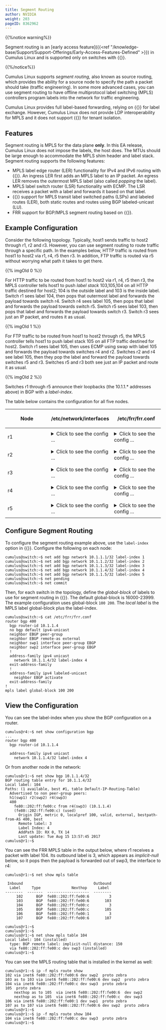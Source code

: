 ```yaml
---
title: Segment Routing
author: NVIDIA
weight: 203
pageID: 8362962
---
```

{{%notice warning%}}

Segment routing is an [early access feature]({{<ref "/knowledge-base/Support/Support-Offerings/Early-Access-Features-Defined" >}}) in Cumulus Linux and is supported only on switches with {{<exlink url="www.nvidia.com/en-us/networking/ethernet-switching/hardware-compatibility-list/" text="Spectrum ASICs">}}.

{{%/notice%}}

Cumulus Linux supports *segment routing,* also known as source routing, which provides the ability for a source node to specify the path a packet should take (traffic engineering). In some more advanced cases, you can use segment routing to have offline multiprotocol label switching (MPLS) controllers program labels into the network for traffic engineering.

Cumulus Linux provides full label-based forwarding, relying on {{<link url="Border-Gateway-Protocol-BGP" text="BGP">}} for label
exchange. However, Cumulus Linux does not provide LDP interoperability for MPLS and it does not support {{<link url="Virtual-Routing-and-Forwarding-VRF" text="VRFs">}} for tenant isolation.

## Features

Segment routing is MPLS for the data plane **only**. In this EA release, Cumulus Linux does not impose the labels, the host does. The MTUs should be large enough to accommodate the MPLS shim header and label stack. Segment routing supports the following features:

- MPLS label edge router (LER) functionality for IPv4 and IPv6 routing with {{<link url="Equal-Cost-Multipath-Load-Sharing-Hardware-ECMP" text="ECMP">}}. An ingress LER first adds an MPLS label to an IP packet. An egress LER removes the outermost MPLS label (also called *popping* the label).
- MPLS label switch router (LSR) functionality with ECMP. The LSR receives a packet with a label and forwards it based on that label.
- {{<link url="FRRouting-Overview" text="FRRouting">}} support for MPLS transit label switched paths (LSPs) and labeled routes (LER),
both static routes and routes using BGP labeled-unicast (LU).
- FRR support for BGP/MPLS segment routing based on {{<exlink url="https://datatracker.ietf.org/doc/rfc8669/" text="RFC 8869">}}.

## Example Configuration

Consider the following topology. Typically, host1 sends traffic to host2 through r1, r2 and r3. However, you can use segment routing to route traffic through a specific path. In the examples below, HTTP traffic is routed from host1 to host2 via r1, r4, r5 then r3. In addition, FTP traffic is routed via r5 without worrying what path it takes to get there.

{{% imgOld 0 %}}

For HTTP traffic to be routed from host1 to host2 via r1, r4, r5 then r3, the MPLS controller tells host1 to push *label stack* 103,105,104 on all HTTP traffic destined for host2; 104 is the outside label and 103 is the inside label. Switch r1 sees label 104, then pops that outermost label and forwards the payload towards switch r4. Switch r4 sees label 105, then pops that label and forwards the payload towards switch r5. Switch r5 sees label 103, then pops that label and forwards the payload towards switch r3. Switch r3 sees just an IP packet, and routes it as usual.

{{% imgOld 1 %}}

For FTP traffic to be routed from host1 to host2 through r5, the MPLS controller tells host1 to push label stack 105 on all FTP traffic destined for host2. Switch r1 sees label 105, then uses ECMP using swap with label 105 and forwards the payload towards switches r4 and r2. Switches r2 and r4 see label 105, then they pop the label and forward the payload towards switches r5 and r3. Switches r5 and r3 both see just an IP packet and route it as usual.

{{% imgOld 2 %}}

Switches r1 through r5 announce their loopbacks (the 10.1.1.\* addresses above) in BGP with a *label-index*.

The table below contains the configuration for all five nodes.

<table>
<colgroup>
<col style="width: 33%" />
<col style="width: 33%" />
<col style="width: 33%" />
</colgroup>
<thead>
<tr class="header">
<th><p>Node</p></th>
<th><p>/etc/network/interfaces</p></th>
<th><p>/etc/frr/frr.conf</p></th>
</tr>
</thead>
<tbody>
<tr class="odd">
<td><p>r1</p></td>
<td><details>
<summary>Click to see the config ... </summary>
<pre><code>auto lo
iface lo inet loopback
    address 10.1.1.1/32

auto swp2
iface swp2
    mpls-enable yes

auto swp4
iface swp4
    mpls-enable yes

auto swp10
iface swp10
    address 192.168.11.1/24
    mpls-enable yes

auto vagrant
iface vagrant inet dhcp

auto eth0
iface eth0 inet dhcp
 vrf mgmt

auto mgmt
iface mgmt
  address 127.0.0.1/8
  vrf-table auto</code></pre>
</details></td>
<td><details>
<summary>Click to see the config ... </summary>
<pre><code>frr version 4.0+cl3u9
frr defaults datacenter
hostname r1
username cumulus nopassword
!
service integrated-vtysh-config
!
log syslog informational
!
router bgp 65111
 bgp router-id 10.1.1.1
 no bgp default ipv4-unicast
 neighbor EBGP peer-group
 neighbor EBGP remote-as external
 neighbor swp2 interface peer-group EBGP
 neighbor swp4 interface peer-group EBGP
 !
 address-family ipv4 unicast
  network 10.1.1.1/32 label-index 1
  network 10.1.1.2/32 label-index 2
  network 10.1.1.3/32 label-index 3
  network 10.1.1.4/32 label-index 4
  network 10.1.1.5/32 label-index 5
 exit-address-family
 !
 address-family ipv4 labeled-unicast
  neighbor EBGP activate
 exit-address-family
!
mpls label global-block 100 200
!
line vty
!</code></pre>
</details></td>
</tr>
<tr class="even">
<td><p>r2</p></td>
<td><details>
<summary>Click to see the config ... </summary>
<pre><code>auto lo
iface lo inet loopback
    address 10.1.1.2/32

auto swp1
iface swp1
    mpls-enable yes

auto swp3
iface swp3
    mpls-enable yes

auto swp5
iface swp5
    mpls-enable yes

auto vagrant
iface vagrant inet dhcp

auto eth0
iface eth0 inet dhcp
 vrf mgmt

auto mgmt
iface mgmt
  address 127.0.0.1/8
  vrf-table auto</code></pre>
</details></td>
<td><details>
<summary>Click to see the config ... </summary>
<pre><code>frr version 4.0+cl3u9
frr defaults datacenter
hostname r2
username cumulus nopassword
!
service integrated-vtysh-config
!
log syslog informational
!
router bgp 65222
 bgp router-id 10.1.1.2
 no bgp default ipv4-unicast
 neighbor EBGP peer-group
 neighbor EBGP remote-as external
 neighbor swp1 interface peer-group EBGP
 neighbor swp3 interface peer-group EBGP
 neighbor swp5 interface peer-group EBGP
 !
 address-family ipv4 unicast
  network 10.1.1.1/32 label-index 1
  network 10.1.1.2/32 label-index 2
  network 10.1.1.3/32 label-index 3
  network 10.1.1.4/32 label-index 4
  network 10.1.1.5/32 label-index 5
 exit-address-family
 !
 address-family ipv4 labeled-unicast
  neighbor EBGP activate
 exit-address-family
!
mpls label global-block 100 200
!
line vty
!</code></pre>
</details></td>
</tr>
<tr class="odd">
<td><p>r3</p></td>
<td><details>
<summary>Click to see the config ... </summary>
<pre><code>auto lo
iface lo inet loopback
    address 10.1.1.3/32

auto swp2
iface swp2
    mpls-enable yes

auto swp5
iface swp5
    mpls-enable yes

auto swp10
iface swp10
    address 192.168.22.1/24
    mpls-enable yes

auto vagrant
iface vagrant inet dhcp

auto eth0
iface eth0 inet dhcp
 vrf mgmt

auto mgmt
iface mgmt
  address 127.0.0.1/8
  vrf-table auto</code></pre>
</details></td>
<td><details>
<summary>Click to see the config ... </summary>
<pre><code>frr version 4.0+cl3u9
frr defaults datacenter
hostname r3
username cumulus nopassword
!
service integrated-vtysh-config
!
log syslog informational
!
router bgp 65333
 bgp router-id 10.1.1.3
 no bgp default ipv4-unicast
 neighbor EBGP peer-group
 neighbor EBGP remote-as external
 neighbor swp2 interface peer-group EBGP
 neighbor swp5 interface peer-group EBGP
 !
 address-family ipv4 unicast
  network 10.1.1.1/32 label-index 1
  network 10.1.1.2/32 label-index 2
  network 10.1.1.3/32 label-index 3
  network 10.1.1.4/32 label-index 4
  network 10.1.1.5/32 label-index 5
 exit-address-family
 !
 address-family ipv4 labeled-unicast
  neighbor EBGP activate
 exit-address-family
!
mpls label global-block 100 200
!
line vty
!</code></pre>
</details></td>
</tr>
<tr class="even">
<td><p>r4</p></td>
<td><details>
<summary>Click to see the config ... </summary>
<pre><code>auto lo
iface lo inet loopback
    address 10.1.1.4/32

auto swp1
iface swp1
    mpls-enable yes

auto swp5
iface swp5
    mpls-enable yes

auto vagrant
iface vagrant inet dhcp

auto eth0
iface eth0 inet dhcp
 vrf mgmt

auto mgmt
iface mgmt
  address 127.0.0.1/8
  vrf-table auto</code></pre>
</details></td>
<td><details>
<summary>Click to see the config ... </summary>
<pre><code>frr version 4.0+cl3u9
frr defaults datacenter
hostname r4
username cumulus nopassword
!
service integrated-vtysh-config
!
log syslog informational
!
router bgp 65444
 bgp router-id 10.1.1.4
 no bgp default ipv4-unicast
 neighbor EBGP peer-group
 neighbor EBGP remote-as external
 neighbor swp1 interface peer-group EBGP
 neighbor swp5 interface peer-group EBGP
 !
 address-family ipv4 unicast
  network 10.1.1.1/32 label-index 1
  network 10.1.1.2/32 label-index 2
  network 10.1.1.3/32 label-index 3
  network 10.1.1.4/32 label-index 4
  network 10.1.1.5/32 label-index 5
 exit-address-family
 !
 address-family ipv4 labeled-unicast
  neighbor EBGP activate
 exit-address-family
!
mpls label global-block 100 200
!
line vty
!</code></pre>
</details></td>
</tr>
<tr class="odd">
<td><p>r5</p></td>
<td><details>
<summary>Click to see the config ... </summary>
<pre><code>auto lo
iface lo inet loopback
    address 10.1.1.5/32

auto swp2
iface swp2
    mpls-enable yes

auto swp5
iface swp5
    mpls-enable yes

auto swp10
iface swp10
    address 192.168.22.1/24
    mpls-enable yes

auto vagrant
iface vagrant inet dhcp

auto eth0
iface eth0 inet dhcp
 vrf mgmt

auto mgmt
iface mgmt
  address 127.0.0.1/8
  vrf-table auto</code></pre>
</details></td>
<td><details>
<summary>Click to see the config ... </summary>
<pre><code>frr version 4.0+cl3u9
frr defaults datacenter
hostname r5
username cumulus nopassword
!
service integrated-vtysh-config
!
log syslog informational
!
router bgp 65555
 bgp router-id 10.1.1.5
 no bgp default ipv4-unicast
 neighbor EBGP peer-group
 neighbor EBGP remote-as external
 neighbor swp2 interface peer-group EBGP
 neighbor swp3 interface peer-group EBGP
 neighbor swp5 interface peer-group EBGP
 !
 address-family ipv4 unicast
  network 10.1.1.1/32 label-index 1
  network 10.1.1.2/32 label-index 2
  network 10.1.1.3/32 label-index 3
  network 10.1.1.4/32 label-index 4
  network 10.1.1.5/32 label-index 5
 exit-address-family
 !
 !
 address-family ipv4 labeled-unicast
  neighbor EBGP activate
 exit-address-family
!
mpls label global-block 100 200
!
line vty
!</code></pre>
</details></td>
</tr>
</tbody>
</table>

## Configure Segment Routing

To configure the segment routing example above, use the `label-index` option in {{<link url="Network-Command-Line-Utility-NCLU" text="NCLU">}}. Configure the following on each node:

```
cumulus@switch:~$ net add bgp network 10.1.1.1/32 label-index 1
cumulus@switch:~$ net add bgp network 10.1.1.2/32 label-index 2
cumulus@switch:~$ net add bgp network 10.1.1.3/32 label-index 3
cumulus@switch:~$ net add bgp network 10.1.1.4/32 label-index 4
cumulus@switch:~$ net add bgp network 10.1.1.5/32 label-index 5
cumulus@switch:~$ net pending
cumulus@switch:~$ net commit
```

Then, for each switch in the topology, define the *global-block* of labels to use for segment routing in
{{<link url="Configuring-FRRouting" text="FRR">}}. The default global-block is 16000-23999. The example configuration uses global-block `100 200`. The *local label* is the MPLS label global-block plus the label-index.

```
cumulus@switch:~$ cat /etc/frr/frr.conf
router bgp 400
  bgp router-id 10.1.1.4
  no bgp default ipv4-unicast
  neighbor EBGP peer-group
  neighbor EBGP remote-as external
  neighbor swp1 interface peer-group EBGP
  neighbor swp2 interface peer-group EBGP
  !
  address-family ipv4 unicast
    network 10.1.1.4/32 label-index 4
  exit-address-family
  !
  address-family ipv4 labeled-unicast
    neighbor EBGP activate
  exit-address-family
!
mpls label global-block 100 200
```

## View the Configuration

You can see the label-index when you show the BGP configuration on a router.

```
cumulus@r4:~$ net show configuration bgp
...
router bgp 400
  bgp router-id 10.1.1.4

  address-family ipv4 unicast
    network 10.1.1.4/32 label-index 4
```

Or from another node in the network:

```
cumulus@r1:~$ net show bgp 10.1.1.4/32
BGP routing table entry for 10.1.1.4/32
Local label: 104
Paths: (1 available, best #1, table Default-IP-Routing-Table)
  Advertised to non peer-group peers:
  h1(swp1) r2(swp2) r4(swp3)
  400
    fe80::202:ff:fe00:c from r4(swp3) (10.1.1.4)
    (fe80::202:ff:fe00:c) (used)
      Origin IGP, metric 0, localpref 100, valid, external, bestpath-from-AS 400, best
      Remote label: 3
      Label Index: 4
      AddPath ID: RX 0, TX 14
      Last update: Tue Aug 15 13:57:45 2017
cumulus@r1:~$
```

You can see the FRR MPLS table in the output below, where r1 receives a packet with label 104. Its outbound label is 3, which appears as *implicit-null* below, so it pops then the payload is forwarded out of swp3, the interface to r4:

```
cumulus@r1:~$ net show mpls table

 Inbound                                Outbound
  Label     Type              Nexthop     Label
--------  -------  -------------------  --------
     102      BGP  fe80::202:ff:fe00:6         3
     103      BGP  fe80::202:ff:fe00:6       103
     104      BGP  fe80::202:ff:fe00:c         3
     105      BGP  fe80::202:ff:fe00:c       105
     106      BGP  fe80::202:ff:fe00:1         3
     107      BGP  fe80::202:ff:fe00:6       107

cumulus@r1:~$
cumulus@r1:~$
cumulus@r1:~$ net show mpls table 104
Local label: 104 (installed)
  type: BGP remote label: implicit-null distance: 150
  via fe80::202:ff:fe00:c dev swp3 (installed)
cumulus@r1:~$
```

You can see the MPLS routing table that is installed in the kernel as well:

```
cumulus@r1:~$ ip -f mpls route show
102 via inet6 fe80::202:ff:fe00:6 dev swp2  proto zebra
103 as to 103 via inet6 fe80::202:ff:fe00:6 dev swp2  proto zebra
104 via inet6 fe80::202:ff:fe00:c dev swp3  proto zebra
105  proto zebra
    nexthop as to 105  via inet6 fe80::202:ff:fe00:6  dev swp2
    nexthop as to 105  via inet6 fe80::202:ff:fe00:c  dev swp3
106 via inet6 fe80::202:ff:fe00:1 dev swp1  proto zebra
107 as to 107 via inet6 fe80::202:ff:fe00:6 dev swp2  proto zebra  
cumulus@r1:~$
cumulus@r1:~$ ip -f mpls route show 104
104 via inet6 fe80::202:ff:fe00:c dev swp3  proto zebra
cumulus@r1:~$
```
